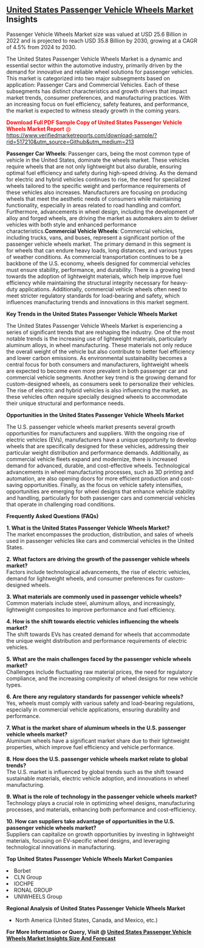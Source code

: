 <h2><a href="https://www.verifiedmarketreports.com/download-sample/?rid=517210&amp;utm_source=Github&amp;utm_medium=213" target="_blank">United States Passenger Vehicle Wheels Market</a> Insights</h2><p>Passenger Vehicle Wheels Market size was valued at USD 25.6 Billion in 2022 and is projected to reach USD 35.8 Billion by 2030, growing at a CAGR of 4.5% from 2024 to 2030.</p><p><p>The United States Passenger Vehicle Wheels Market is a dynamic and essential sector within the automotive industry, primarily driven by the demand for innovative and reliable wheel solutions for passenger vehicles. This market is categorized into two major subsegments based on application: Passenger Cars and Commercial Vehicles. Each of these subsegments has distinct characteristics and growth drivers that impact market trends, consumer preferences, and manufacturing practices. With an increasing focus on fuel efficiency, safety features, and performance, the market is expected to witness steady growth in the coming years. <p><span class=""><span style="color: #ff0000;"><strong>Download Full PDF Sample Copy of United States Passenger Vehicle Wheels Market Report</strong> @ </span><a href="https://www.verifiedmarketreports.com/download-sample/?rid=517210&amp;utm_source=Github&amp;utm_medium=213" target="_blank">https://www.verifiedmarketreports.com/download-sample/?rid=517210&amp;utm_source=Github&amp;utm_medium=213</a></span></p></p><p><strong>Passenger Car Wheels</strong>: Passenger cars, being the most common type of vehicle in the United States, dominate the wheels market. These vehicles require wheels that are not only lightweight but also durable, ensuring optimal fuel efficiency and safety during high-speed driving. As the demand for electric and hybrid vehicles continues to rise, the need for specialized wheels tailored to the specific weight and performance requirements of these vehicles also increases. Manufacturers are focusing on producing wheels that meet the aesthetic needs of consumers while maintaining functionality, especially in areas related to road handling and comfort. Furthermore, advancements in wheel design, including the development of alloy and forged wheels, are driving the market as automakers aim to deliver vehicles with both style and enhanced performance characteristics.<strong>Commercial Vehicle Wheels</strong>: Commercial vehicles, including trucks, vans, and buses, represent a significant portion of the passenger vehicle wheels market. The primary demand in this segment is for wheels that can endure heavy loads, long distances, and various types of weather conditions. As commercial transportation continues to be a backbone of the U.S. economy, wheels designed for commercial vehicles must ensure stability, performance, and durability. There is a growing trend towards the adoption of lightweight materials, which help improve fuel efficiency while maintaining the structural integrity necessary for heavy-duty applications. Additionally, commercial vehicle wheels often need to meet stricter regulatory standards for load-bearing and safety, which influences manufacturing trends and innovations in this market segment.<p><strong>Key Trends in the United States Passenger Vehicle Wheels Market</strong></p><p>The United States Passenger Vehicle Wheels Market is experiencing a series of significant trends that are reshaping the industry. One of the most notable trends is the increasing use of lightweight materials, particularly aluminum alloys, in wheel manufacturing. These materials not only reduce the overall weight of the vehicle but also contribute to better fuel efficiency and lower carbon emissions. As environmental sustainability becomes a central focus for both consumers and manufacturers, lightweight wheels are expected to become even more prevalent in both passenger car and commercial vehicle segments. Another key trend is the growing demand for custom-designed wheels, as consumers seek to personalize their vehicles. The rise of electric and hybrid vehicles is also influencing the market, as these vehicles often require specially designed wheels to accommodate their unique structural and performance needs. <p><strong>Opportunities in the United States Passenger Vehicle Wheels Market</strong></p><p>The U.S. passenger vehicle wheels market presents several growth opportunities for manufacturers and suppliers. With the ongoing rise of electric vehicles (EVs), manufacturers have a unique opportunity to develop wheels that are specifically designed for these vehicles, addressing their particular weight distribution and performance demands. Additionally, as commercial vehicle fleets expand and modernize, there is increased demand for advanced, durable, and cost-effective wheels. Technological advancements in wheel manufacturing processes, such as 3D printing and automation, are also opening doors for more efficient production and cost-saving opportunities. Finally, as the focus on vehicle safety intensifies, opportunities are emerging for wheel designs that enhance vehicle stability and handling, particularly for both passenger cars and commercial vehicles that operate in challenging road conditions.<p><strong>Frequently Asked Questions (FAQs)</strong></p><p><strong>1. What is the United States Passenger Vehicle Wheels Market?</strong><br>The market encompasses the production, distribution, and sales of wheels used in passenger vehicles like cars and commercial vehicles in the United States.</p><p><strong>2. What factors are driving the growth of the passenger vehicle wheels market?</strong><br>Factors include technological advancements, the rise of electric vehicles, demand for lightweight wheels, and consumer preferences for custom-designed wheels.</p><p><strong>3. What materials are commonly used in passenger vehicle wheels?</strong><br>Common materials include steel, aluminum alloys, and increasingly, lightweight composites to improve performance and fuel efficiency.</p><p><strong>4. How is the shift towards electric vehicles influencing the wheels market?</strong><br>The shift towards EVs has created demand for wheels that accommodate the unique weight distribution and performance requirements of electric vehicles.</p><p><strong>5. What are the main challenges faced by the passenger vehicle wheels market?</strong><br>Challenges include fluctuating raw material prices, the need for regulatory compliance, and the increasing complexity of wheel designs for new vehicle types.</p><p><strong>6. Are there any regulatory standards for passenger vehicle wheels?</strong><br>Yes, wheels must comply with various safety and load-bearing regulations, especially in commercial vehicle applications, ensuring durability and performance.</p><p><strong>7. What is the market share of aluminum wheels in the U.S. passenger vehicle wheels market?</strong><br>Aluminum wheels have a significant market share due to their lightweight properties, which improve fuel efficiency and vehicle performance.</p><p><strong>8. How does the U.S. passenger vehicle wheels market relate to global trends?</strong><br>The U.S. market is influenced by global trends such as the shift toward sustainable materials, electric vehicle adoption, and innovations in wheel manufacturing.</p><p><strong>9. What is the role of technology in the passenger vehicle wheels market?</strong><br>Technology plays a crucial role in optimizing wheel designs, manufacturing processes, and materials, enhancing both performance and cost-efficiency.</p><p><strong>10. How can suppliers take advantage of opportunities in the U.S. passenger vehicle wheels market?</strong><br>Suppliers can capitalize on growth opportunities by investing in lightweight materials, focusing on EV-specific wheel designs, and leveraging technological innovations in manufacturing.</p></p><p><strong>Top United States Passenger Vehicle Wheels Market Companies</strong></p><div data-test-id=""><p><li>Borbet</li><li> CLN Group</li><li> IOCHPE</li><li> RONAL GROUP</li><li> UNIWHEELS Group</li></p><div><strong>Regional Analysis of&nbsp;United States Passenger Vehicle Wheels Market</strong></div><ul><li dir="ltr"><p dir="ltr">North America&nbsp;(United States, Canada, and Mexico, etc.)</p></li></ul><p><strong>For More Information or Query, Visit @&nbsp;</strong><strong><a href="https://www.verifiedmarketreports.com/product/passenger-vehicle-wheels-market-size-and-forecast/?utm_source=Github&amp;utm_medium=213" target="_blank">United States Passenger Vehicle Wheels Market Insights Size And Forecast</a></strong></p></div>
